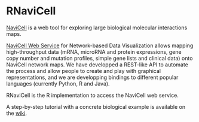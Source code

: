 # RNaviCell

[NaviCell](https://navicell.curie.fr) is a web tool for exploring large biological molecular interactions maps.

[NaviCell Web Service](https://navicell.curie.fr/nav_web_service.html) for
Network-based Data Visualization allows mapping high-throughput data (mRNA,
microRNA and protein expressions, gene copy number and mutation profiles,
simple gene lists and clinical data) onto NaviCell network maps. We have
developped a REST-like API  to automate the process and allow people to create
and play with graphical representations, and we are developping bindings to
different popular languages (currently Python, R and Java).

RNaviCell is the R implementation to access the NaviCell web service.

A step-by-step tutorial with a concrete biological example is available on the [wiki](https://github.com/eb00/RNaviCell/wiki/Tutorial).
